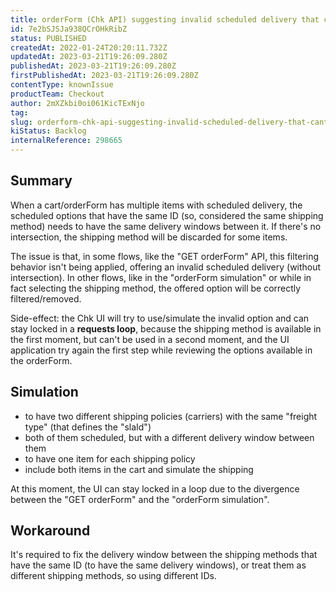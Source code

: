 ```yaml
---
title: orderForm (Chk API) suggesting invalid scheduled delivery that can't be used
id: 7e2bSJSJa938QCrOHkRibZ
status: PUBLISHED
createdAt: 2022-01-24T20:20:11.732Z
updatedAt: 2023-03-21T19:26:09.280Z
publishedAt: 2023-03-21T19:26:09.280Z
firstPublishedAt: 2023-03-21T19:26:09.280Z
contentType: knownIssue
productTeam: Checkout
author: 2mXZkbi0oi061KicTExNjo
tag: 
slug: orderform-chk-api-suggesting-invalid-scheduled-delivery-that-cant-be-used
kiStatus: Backlog
internalReference: 298665
---
```


## Summary

When a cart/orderForm has multiple items with scheduled delivery, the scheduled options that have the same ID (so, considered the same shipping method) needs to have the same delivery windows between it. If there's no intersection, the shipping method will be discarded for some items.

The issue is that, in some flows, like the "GET orderForm" API, this filtering behavior isn't being applied, offering an invalid scheduled delivery (without intersection). In other flows, like in the "orderForm simulation" or while in fact selecting the shipping method, the offered option will be correctly filtered/removed.

Side-effect: the Chk UI will try to use/simulate the invalid option and can stay locked in a **requests loop**, because the shipping method is available in the first moment, but can't be used in a second moment, and the UI application try again the first step while reviewing the options available in the orderForm.


## Simulation


- to have two different shipping policies (carriers) with the same "freight type" (that defines the "slaId")
- both of them scheduled, but with a different delivery window between them
- to have one item for each shipping policy
- include both items in the cart and simulate the shipping

At this moment, the UI can stay locked in a loop due to the divergence between the "GET orderForm" and the "orderForm simulation".



## Workaround


It's required to fix the delivery window between the shipping methods that have the same ID (to have the same delivery windows), or treat them as different shipping methods, so using different IDs.

